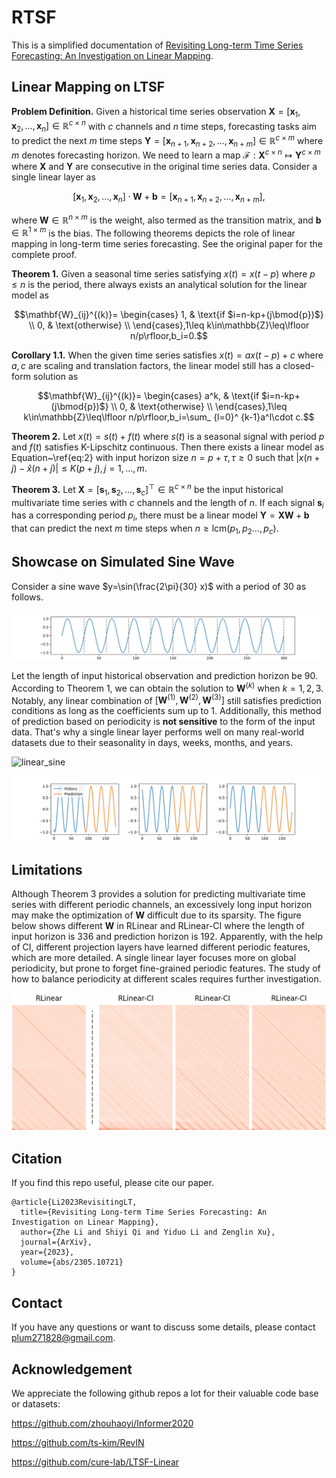 # RTSF
This is a simplified documentation of [Revisiting Long-term Time Series Forecasting: An Investigation on Linear Mapping](https://arxiv.org/abs/2305.10721).

## Linear Mapping on LTSF

**Problem Definition.** Given a historical time series observation $\mathbf{X}=[\boldsymbol{x}_1,\boldsymbol{x}_2,\dots,\boldsymbol{x}_n]\in\mathbb{R}^{c\times n}$ with $c$ channels and $n$ time steps, forecasting tasks aim to predict the next $m$ time steps $\mathbf{Y}=[\boldsymbol{x}_ {n+1},\boldsymbol{x}_{n+2},\dots,\boldsymbol{x}_ {n+m}]\in\mathbb{R}^{c\times m}$ where $m$ denotes forecasting horizon. We need to learn a map $\mathcal{F}:\mathbf{X}^{c\times n}\mapsto\mathbf{Y}^{c\times m}$ where $\mathbf{X}$ and $\mathbf{Y}$ are consecutive in the original time series data. Consider a single linear layer as

$$[\boldsymbol{x}_1, \boldsymbol{x}_2, \dots, \boldsymbol{x}_n]\cdot\mathbf{W}+\mathbf{b}=[\boldsymbol{x}_ {n+1}, \boldsymbol{x}_ {n+2}, \dots, \boldsymbol{x}_ {n+m}],$$

where $\mathbf{W}\in\mathbb{R}^{n\times m}$ is the weight, also termed as the transition matrix, and $\mathbf{b}\in\mathbb{R}^{1\times m}$ is the bias. The following theorems depicts the role of linear mapping in long-term time series forecasting. See the original paper for the complete proof.

**Theorem 1.** Given a seasonal time series satisfying $x(t)=x(t-p)$ where $p\leq n$ is the period, there always exists an analytical solution for the linear model as

$$\mathbf{W}_{ij}^{(k)}=
\begin{cases}
  1, & \text{if $i=n-kp+(j\bmod{p})$} \\
  0, & \text{otherwise} \\
\end{cases},1\leq k\in\mathbb{Z}\leq\lfloor n/p\rfloor,b_i=0.$$

**Corollary 1.1.** When the given time series satisfies $x(t)=ax(t-p)+c$ where $a,c$ are scaling and translation factors, the linear model still has a closed-form solution as

$$\mathbf{W}_{ij}^{(k)}=
\begin{cases}
  a^k, & \text{if $i=n-kp+(j\bmod{p})$} \\
  0, & \text{otherwise} \\
\end{cases},1\leq k\in\mathbb{Z}\leq\lfloor n/p\rfloor,b_i=\sum_ {l=0}^ {k-1}a^l\cdot c.$$

**Theorem 2.** Let $x(t)=s(t)+f(t)$ where $s(t)$ is a seasonal signal with period $p$ and $f(t)$ satisfies K-Lipschitz continuous. Then there exists a linear model as Equation~\ref{eq:2} with input horizon size $n=p+\tau,\tau\geq0$ such that $\vert x(n+j)-\hat{x}(n+j)\vert\leq K(p+j), j=1,\dots,m$.

**Theorem 3.** Let $\mathbf{X}=[\boldsymbol{s}_1,\boldsymbol{s}_2,\dots,\boldsymbol{s}_c]^\top\in\mathbb{R}^{c\times n}$ be the input historical multivariate time series with $c$ channels and the length of $n$. If each signal $\boldsymbol{s}_i$ has a corresponding period $p_i$, there must be a linear model $\mathbf{Y}=\mathbf{X}\mathbf{W}+\mathbf{b}$ that can predict the next $m$ time steps when $n\geq\text{lcm}(p_1,p_2\dots,p_c)$.

## Showcase on Simulated Sine Wave

Consider a sine wave $y=\sin(\frac{2\pi}{30} x)$ with a period of 30 as follows. 

![sine](pics/sine.svg)

Let the length of input historical observation and prediction horizon be 90. According to Theorem 1, we can obtain the solution to $\mathbf{W}^{(k)}$ when $k=1,2,3$. Notably, any linear combination of $[\mathbf{W}^{(1)},\mathbf{W}^{(2)},\mathbf{W}^{(3)}]$ still satisfies prediction conditions as long as the coefficients sum up to 1. Additionally, this method of prediction based on periodicity is **not sensitive** to the form of the input data. That's why a single linear layer performs well on many real-world datasets due to their seasonality in days, weeks, months, and years.

![linear_sine](pics/linear_sine.svg)

![sine_pred](pics/sine_pred.svg)

## Limitations

Although Theorem 3 provides a solution for predicting multivariate time series with different periodic channels, an excessively long input horizon may make the optimization of $\mathbf{W}$ difficult due to its sparsity. The figure below shows different $\mathbf{W}$ in RLinear and RLinear-CI where the length of input horizon is 336 and prediction horizon is 192. Apparently, with the help of CI, different projection layers have learned different periodic features, which are more detailed. A single linear layer focuses more on global periodicity, but prone to forget fine-grained periodic features. The study of how to balance periodicity at different scales requires further investigation.

![ECL](pics/ECL.png)

## Citation

If you find this repo useful, please cite our paper. 

```
@article{Li2023RevisitingLT,
  title={Revisiting Long-term Time Series Forecasting: An Investigation on Linear Mapping},
  author={Zhe Li and Shiyi Qi and Yiduo Li and Zenglin Xu},
  journal={ArXiv},
  year={2023},
  volume={abs/2305.10721}
}
```

## Contact

If you have any questions or want to discuss some details, please contact plum271828@gmail.com.

## Acknowledgement

We appreciate the following github repos a lot for their valuable code base or datasets:

https://github.com/zhouhaoyi/Informer2020

https://github.com/ts-kim/RevIN

https://github.com/cure-lab/LTSF-Linear
